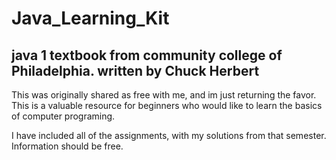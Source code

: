 # Java_Learning_Kit
## java 1 textbook from community college of Philadelphia. written by Chuck Herbert 

This was originally shared as free with me, and im just returning the favor. 
This is a valuable resource for beginners who would like to learn
the basics of computer programing.

I have included all of the assignments, with my solutions from that semester. 
Information should be free.
